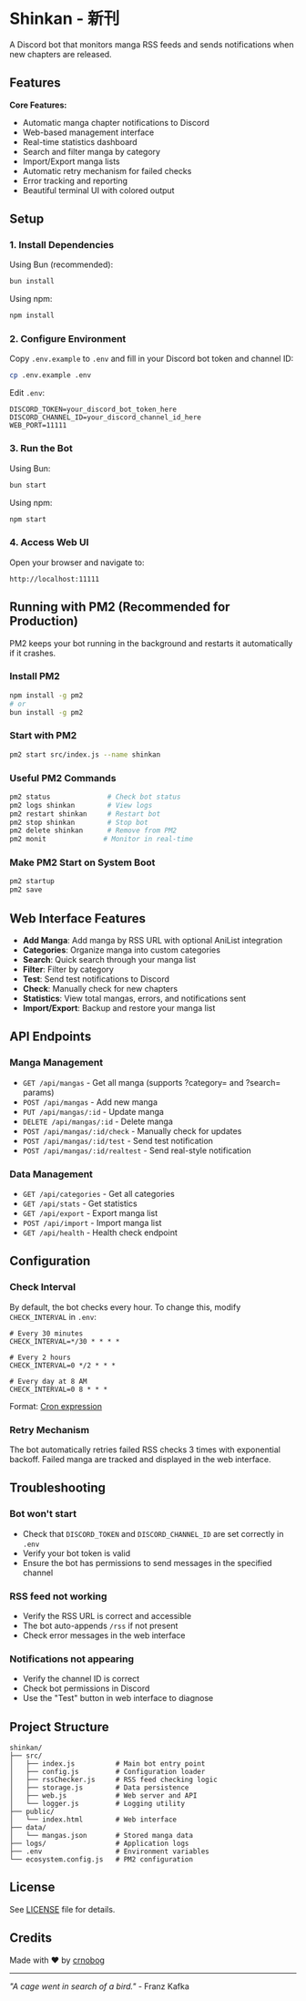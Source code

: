 # Shinkan - 新刊

A Discord bot that monitors manga RSS feeds and sends notifications when new chapters are released.

## Features

**Core Features:**
- Automatic manga chapter notifications to Discord
- Web-based management interface
- Real-time statistics dashboard
- Search and filter manga by category
- Import/Export manga lists
- Automatic retry mechanism for failed checks
- Error tracking and reporting
- Beautiful terminal UI with colored output

## Setup

### 1. Install Dependencies

Using Bun (recommended):
```bash
bun install
```

Using npm:
```bash
npm install
```

### 2. Configure Environment

Copy `.env.example` to `.env` and fill in your Discord bot token and channel ID:
```bash
cp .env.example .env
```

Edit `.env`:
```env
DISCORD_TOKEN=your_discord_bot_token_here
DISCORD_CHANNEL_ID=your_discord_channel_id_here
WEB_PORT=11111
```

### 3. Run the Bot

Using Bun:
```bash
bun start
```

Using npm:
```bash
npm start
```

### 4. Access Web UI

Open your browser and navigate to:
```
http://localhost:11111
```

## Running with PM2 (Recommended for Production)

PM2 keeps your bot running in the background and restarts it automatically if it crashes.

### Install PM2
```bash
npm install -g pm2
# or
bun install -g pm2
```

### Start with PM2
```bash
pm2 start src/index.js --name shinkan
```

### Useful PM2 Commands
```bash
pm2 status              # Check bot status
pm2 logs shinkan        # View logs
pm2 restart shinkan     # Restart bot
pm2 stop shinkan        # Stop bot
pm2 delete shinkan      # Remove from PM2
pm2 monit              # Monitor in real-time
```

### Make PM2 Start on System Boot
```bash
pm2 startup
pm2 save
```

## Web Interface Features

- **Add Manga**: Add manga by RSS URL with optional AniList integration
- **Categories**: Organize manga into custom categories
- **Search**: Quick search through your manga list
- **Filter**: Filter by category
- **Test**: Send test notifications to Discord
- **Check**: Manually check for new chapters
- **Statistics**: View total mangas, errors, and notifications sent
- **Import/Export**: Backup and restore your manga list

## API Endpoints

### Manga Management
- `GET /api/mangas` - Get all manga (supports ?category= and ?search= params)
- `POST /api/mangas` - Add new manga
- `PUT /api/mangas/:id` - Update manga
- `DELETE /api/mangas/:id` - Delete manga
- `POST /api/mangas/:id/check` - Manually check for updates
- `POST /api/mangas/:id/test` - Send test notification
- `POST /api/mangas/:id/realtest` - Send real-style notification

### Data Management
- `GET /api/categories` - Get all categories
- `GET /api/stats` - Get statistics
- `GET /api/export` - Export manga list
- `POST /api/import` - Import manga list
- `GET /api/health` - Health check endpoint

## Configuration

### Check Interval

By default, the bot checks every hour. To change this, modify `CHECK_INTERVAL` in `.env`:

```env
# Every 30 minutes
CHECK_INTERVAL=*/30 * * * *

# Every 2 hours
CHECK_INTERVAL=0 */2 * * *

# Every day at 8 AM
CHECK_INTERVAL=0 8 * * *
```

Format: [Cron expression](https://crontab.guru/)

### Retry Mechanism

The bot automatically retries failed RSS checks 3 times with exponential backoff. Failed manga are tracked and displayed in the web interface.

## Troubleshooting

### Bot won't start
- Check that `DISCORD_TOKEN` and `DISCORD_CHANNEL_ID` are set correctly in `.env`
- Verify your bot token is valid
- Ensure the bot has permissions to send messages in the specified channel

### RSS feed not working
- Verify the RSS URL is correct and accessible
- The bot auto-appends `/rss` if not present
- Check error messages in the web interface

### Notifications not appearing
- Verify the channel ID is correct
- Check bot permissions in Discord
- Use the "Test" button in web interface to diagnose

## Project Structure

```
shinkan/
├── src/
│   ├── index.js          # Main bot entry point
│   ├── config.js         # Configuration loader
│   ├── rssChecker.js     # RSS feed checking logic
│   ├── storage.js        # Data persistence
│   ├── web.js            # Web server and API
│   └── logger.js         # Logging utility
├── public/
│   └── index.html        # Web interface
├── data/
│   └── mangas.json       # Stored manga data
├── logs/                 # Application logs
├── .env                  # Environment variables
└── ecosystem.config.js   # PM2 configuration
```

## License

See [LICENSE](LICENSE) file for details.

## Credits

Made with ♥ by [crnobog](https://github.com/crnobog69)

---

_"A cage went in search of a bird."_ - Franz Kafka
